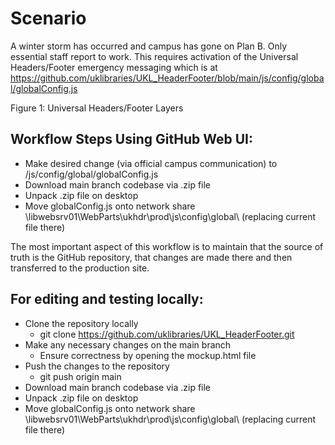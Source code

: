 # Scenario

A winter storm has occurred and campus has gone on Plan B. Only essential staff report to work. This requires activation of the Universal Headers/Footer emergency messaging which is at https://github.com/uklibraries/UKL_HeaderFooter/blob/main/js/config/global/globalConfig.js

Figure 1: Universal Headers/Footer Layers

## Workflow Steps Using GitHub Web UI:

- Make desired change (via official campus communication) to /js/config/global/globalConfig.js
- Download main branch codebase via .zip file
- Unpack .zip file on desktop
- Move globalConfig.js onto network share \\libwebsrv01\WebParts\ukhdr\prod\js\config\global\ (replacing current file there)

The most important aspect of this workflow is to maintain that the source of truth is the GitHub repository, that changes are made there and then transferred to the production site.

## For editing and testing locally:

- Clone the repository locally
  - git clone https://github.com/uklibraries/UKL_HeaderFooter.git
- Make any necessary changes on the main branch
  - Ensure correctness by opening the mockup.html file
- Push the changes to the repository
  - git push origin main
- Download main branch codebase via .zip file
- Unpack .zip file on desktop
- Move globalConfig.js onto network share \\libwebsrv01\WebParts\ukhdr\prod\js\config\global\ (replacing current file there)
